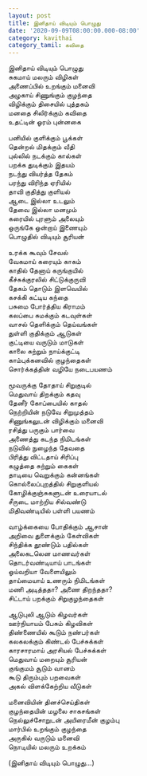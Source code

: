```yaml
---
layout: post
title: இனிதாய் விடியும் பொழுது
date: '2020-09-09T08:00:00.000-08:00'
category: kavithai
category_tamil: கவிதை
---
```


இனிதாய் விடியும் பொழுது  
சுகமாய் மலரும் விழிகள்   
அணைப்பில் உறங்கும் மனைவி   
அழகாய் சிணுங்கும் குழந்தை  
விழிக்கும் திசையில் புத்தகம்  
மனதை சிலிர்க்கும் கவிதை  
உதட்டின் ஓரம் புன்னகை  

பனியில் குளிக்கும் பூக்கள்  
தென்றல் மிதக்கும் வீதி  
புல்லில் நடக்கும் கால்கள்   
பறக்க துடிக்கும் இதயம்  
நடந்து வியர்த்த தேகம்  
பரந்து விரிந்த ஏரியில்  
தாவி குதித்து குளியல்  
ஆடை இல்லா உடலும்  
தேவை இல்லா மனமும்  
கரையில் புரளும் அலையும்   
ஒருங்கே ஒன்றாய் இணையும்   
பொழுதில் விடியும் சூரியன் 

உரக்க கூவும் சேவல்  
வேகமாய் கரையும் காகம்   
காதில் தேனாய் கருங்குயில்  
கீச்சுக்குரலில் சிட்டுக்குருவி  
தேகம் தொடும் இளவெயில்  
கசக்கி கட்டிய கந்தை  
பசுமை போர்த்திய கிராமம்   
கலப்பை சுமக்கும் கடவுள்கள்  
வாசல் தெளிக்கும் தெய்வங்கள்  
துள்ளி குதிக்கும் ஆடுகள்  
குட்டியை வருடும் மாடுகள்  
காலை சுற்றும் நாய்க்குட்டி  
காம்புக்கனவில் குழந்தைகள்  
சொர்க்கத்தின் வழியே நடைபயணம்   

மூவருக்கு தோதாய் சிறுகுடில்  
மெதுவாய் திறக்கும் கதவு  
தேனீர் கோப்பையில் காதல்  
நெற்றியின் நடுவே சிறுமுத்தம்  
சிணுங்கலுடன் விழிக்கும் மனைவி  
ரசித்து பருகும் பார்வை  
அணைத்து கடந்த நிமிடங்கள்  
நடுவில் நுழைந்த தேவதை  
பிரித்து விட்டதாய் சிரிப்பு  
கழுத்தை சுற்றும் கைகள்  
தாடியை வெறுக்கும் கன்னங்கள்   
கொல்லைப்புறத்தில் சிறுகுளியல்  
கோழிக்குஞ்சுகளுடன் உரையாடல்  
சீருடை மாற்றிய சில்வண்டு  
மிதிவண்டியில் பள்ளி பயணம்  

வாழ்க்கையை போதிக்கும் ஆசான்   
அறிவை துளைக்கும் கேள்விகள்  
சிந்திக்க தூண்டும் பதில்கள்  
அலைகடலென மாணவர்கள்  
தொடர்வண்டியாய் பாடங்கள்  
ஓய்வறியா வேளையிலும்  
தாய்மையாய் உணரும் நிமிடங்கள்   
மணி அடித்ததா? அணை திறந்ததா?  
சிட்டாய் பறக்கும் சிறுகுழந்தைகள்  

ஆடுபுலி ஆடும் கிழவர்கள்  
ஊர்நியாயம் பேசும் கிழவிகள்   
திண்ணையில் கூடும் நண்பர்கள்  
கலகலக்கும் கிண்டல் பேச்சுக்கள்  
காரசாரமாய் அரசியல் பேச்சுக்கள்   
மெதுவாய் மறையும் சூரியன்  
குங்குமம் சூடும் வானம்     
கூடு திரும்பும் பறவைகள்  
அகல் விளக்கேற்றிய வீடுகள்  

மனைவியின் தினச்செய்திகள்  
குழந்தையின் மழலை சாகசங்கள்  
நெல்லுச்சோறுடன் அயிரைமீன் குழம்பு  
மார்பில் உறங்கும் குழந்தை  
அருகில் வருடும் மனைவி  
நொடியில் மலரும் உறக்கம்  

(இனிதாய் விடியும் பொழுது...)